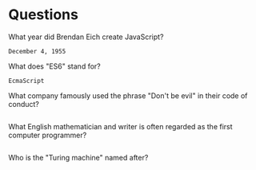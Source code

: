 # Questions

What year did Brendan Eich create JavaScript?

```
December 4, 1955
```

What does "ES6" stand for?

```
EcmaScript
```

What company famously used the phrase "Don't be evil" in their code of conduct?

```

```

What English mathematician and writer is often regarded as the first computer programmer?

```

```

Who is the "Turing machine" named after?

```

```
